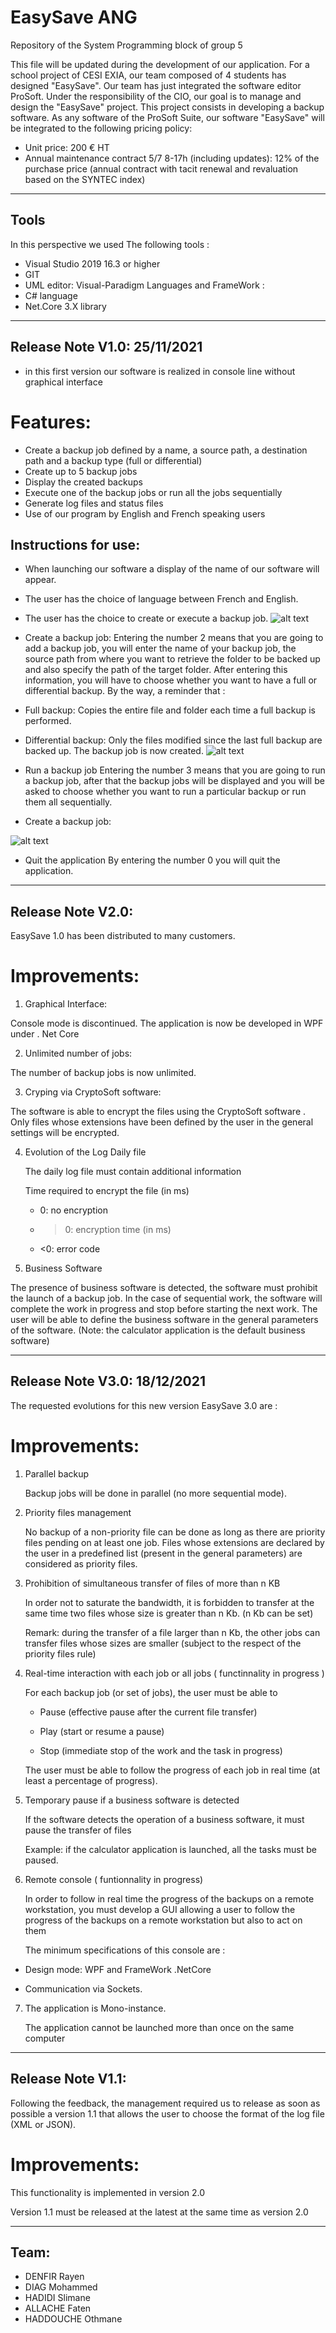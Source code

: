 # EasySave ANG

Repository of the System Programming block of group 5

This file will be updated during the development of our application. For a school project of CESI EXIA, our team composed of 4 students has designed "EasySave". Our team has just integrated the software editor ProSoft. Under the responsibility of the CIO, our goal is to manage and design the "EasySave" project. This project consists in developing a backup software. As any software of the ProSoft Suite, our software "EasySave" will be integrated to the following pricing policy:

* Unit price: 200 € HT
* Annual maintenance contract 5/7 8-17h (including updates): 12% of the purchase price (annual contract with tacit renewal and revaluation based on the SYNTEC index)
---
## Tools

In this perspective we used
The following tools :
* Visual Studio 2019 16.3 or higher
* GIT
* UML editor: Visual-Paradigm
Languages and FrameWork :
* C# language
* Net.Core 3.X library


---

## Release Note V1.0: 25/11/2021
* in this first version our software is realized in console line without graphical interface 
# Features:
* Create a backup job defined by a name, a source path, a destination path and a backup type (full or differential)
* Create up to 5 backup jobs
* Display the created backups
* Execute one of the backup jobs or run all the jobs sequentially
* Generate log files and status files
* Use of our program by English and French speaking users

## Instructions for use:

* When launching our software a display of the name of our software will appear.
* The user has the choice of language between French and English.
* The user has the choice to create or execute a backup job.
![alt text](https://github.com/RayCookie/EasySave/blob/master/easysave/Screen/image%20(2).png)
* Create a backup job:
Entering the number 2 means that you are going to add a backup job, you will enter the name of your backup job, the source path from where you want to retrieve the folder to be backed up and also specify the path of the target folder. After entering this information, you will have to choose whether you want to have a full or differential backup.
By the way, a reminder that : 
* Full backup: Copies the entire file and folder each time a full backup is performed.
* Differential backup: Only the files modified since the last full backup are backed up.
The backup job is now created.
![alt text](https://github.com/RayCookie/EasySave/blob/master/easysave/Screen/image%20(3).png)

* Run a backup job
Entering the number 3 means that you are going to run a backup job, after that the backup jobs will be displayed and you will be asked to choose whether you want to run a particular backup or run them all sequentially.
* Create a backup job:

![alt text](https://github.com/RayCookie/EasySave/blob/master/easysave/Screen/image%20(4).png)

* Quit the application
By entering the number 0 you will quit the application.

---


## Release Note V2.0:

EasySave 1.0 has been distributed to many customers.

# Improvements:

1) Graphical Interface:

Console mode is discontinued. The application is now be developed in WPF under . Net Core

2) Unlimited number of jobs:

The number of backup jobs is now unlimited.

3) Cryping via CryptoSoft software:

The software is able to encrypt the files using the CryptoSoft software . Only files whose extensions have been defined by the user in the general settings will be       encrypted.

4) Evolution of the Log Daily file

    The daily log file must contain additional information

    Time required to encrypt the file (in ms)

    * 0: no encryption

    * >0: encryption time (in ms)

    * <0: error code

5) Business Software

The presence of business software is detected, the software must prohibit the launch of a backup job. In the case of sequential work, the software will complete the work in progress and stop before starting the next work. The user will be able to define the business software in the general parameters of the software. (Note: the calculator application  is the default business software)

---


## Release Note V3.0: 18/12/2021

The requested evolutions for this new version EasySave 3.0 are :

# Improvements:

1) Parallel backup

    Backup jobs will be done in parallel (no more sequential mode).

2) Priority files management

    No backup of a non-priority file can be done as long as there are priority files pending on at least one job. Files whose extensions are declared by the user in a predefined     list (present in the general parameters) are considered as priority files.

3) Prohibition of simultaneous transfer of files of more than n KB

    In order not to saturate the bandwidth, it is forbidden to transfer at the same time two files whose size is greater than n Kb. (n Kb can be set)

    Remark: during the transfer of a file larger than n Kb, the other jobs can transfer files whose sizes are smaller (subject to the respect of the priority files rule)

4) Real-time interaction with each job or all jobs ( functinnality in progress ) 

    For each backup job (or set of jobs), the user must be able to

    * Pause (effective pause after the current file transfer)

    * Play (start or resume a pause)

    * Stop (immediate stop of the work and the task in progress)

    The user must be able to follow the progress of each job in real time (at least a percentage of progress).

5) Temporary pause if a business software is detected

    If the software detects the operation of a business software, it must pause the transfer of files

    Example: if the calculator application is launched, all the tasks must be paused.

6) Remote console ( funtionnality in progress)

    In order to follow in real time the progress of the backups on a remote workstation, you must develop a GUI allowing a user to follow the progress of the backups on a remote     workstation but also to act on them

    The minimum specifications of this console are :

  - Design mode: WPF and FrameWork .NetCore

  - Communication via Sockets.

7) The application is Mono-instance.

    The application cannot be launched more than once on the same computer


---


## Release Note V1.1:

Following the feedback, the management required us to release as soon as possible a version 1.1 that allows the user to choose the format of the log file (XML or JSON).


# Improvements:

This functionality is implemented in version 2.0

Version 1.1 must be released at the latest at the same time as version 2.0


---


## Team:
* DENFIR Rayen
* DIAG Mohammed
* HADIDI Slimane
* ALLACHE Faten
* HADDOUCHE Othmane
                 
 
